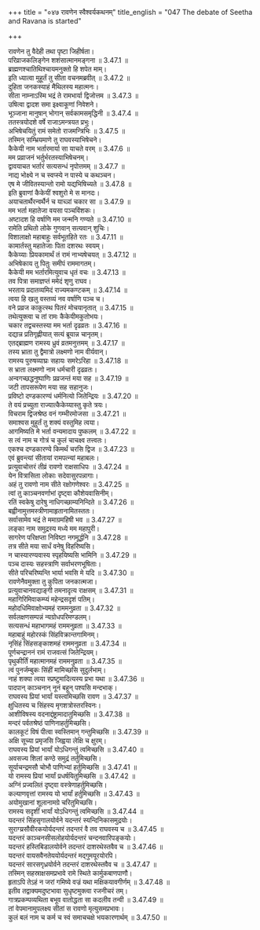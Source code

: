+++
title = "०४७ रावणेन स्वैश्वर्यकथनम्"
title_english = "047 The debate of Seetha and Ravana is started"

+++

रावणेन तु वैदेही तथा पृष्टा जिहीर्षता।  
परिव्राजकलिङ्गेन शशंसात्मानमङ्गना ॥ 3.47.1 ॥   
ब्राह्मणश्चातिथिश्चायमनुक्तो हि शपेत माम्।  
इति ध्यात्वा मुहूर्तं तु सीता वचनमब्रवीत् ॥ 3.47.2 ॥   
दुहिता जनकस्याहं मैथिलस्य महात्मनः।  
सीता नाम्नाऽस्मि भद्रं ते रामभार्या द्विजोत्तम ॥ 3.47.3 ॥   
उषित्वा द्वादश समा इक्ष्वाकूणां निवेशने।  
भूञ्जाना मानुषान् भोगान् सर्वकामसमृद्धिनी ॥ 3.47.4 ॥   
ततस्त्रयोदशे वर्षे राजाऽमन्त्रयत प्रभुः।  
अभिषेचयितुं रामं समेतो राजमन्त्रिभिः ॥ 3.47.5 ॥   
तस्मिन् सम्भ्रियमाणे तु राघवस्याभिषेचने।  
कैकेयी नाम भर्तारमार्या सा याचते वरम् ॥ 3.47.6 ॥   
मम प्रव्राजनं भर्तुर्भरतस्याभिषेचनम्।  
द्वावयाचत भर्तारं सत्यसन्धं नृपोत्तमम् ॥ 3.47.7 ॥   
नाद्य भोक्ष्ये न च स्वप्स्ये न पास्ये च कथञ्चन।  
एष मे जीवितस्यान्तो रामो यद्यभिषिच्यते ॥ 3.47.8 ॥   
इति ब्रुवाणां कैकेयीं श्वशुरो मे स मानदः।  
अयाचतार्थैरन्वर्थैर्न च याच्ञां चकार सा ॥ 3.47.9 ॥   
मम भर्ता महातेजा वयसा पञ्चविंशकः।  
अष्टादश हि वर्षाणि मम जन्मनि गण्यते ॥ 3.47.10 ॥   
रामेति प्रथितो लोके गुणवान् सत्यवान् शुचिः।  
विशालाक्षो महाबाहुः सर्वभूतहिते रतः ॥ 3.47.11 ॥   
कामार्तस्तु महातेजाः पिता दशरथः स्वयम्।  
कैकेय्याः प्रियकामार्थं तं रामं नाभ्यषेचयत् ॥ 3.47.12 ॥   
अभिषेकाय तु पितुः समीपं राममागतम्।  
कैकेयी मम भर्तारमित्युवाच धृतं वचः ॥ 3.47.13 ॥   
तव पित्रा समाज्ञप्तं ममेदं शृणु राघव।  
भरताय प्रदातव्यमिदं राज्यमकण्टकम् ॥ 3.47.14 ॥   
त्वया हि खलु वस्तव्यं नव वर्षाणि पञ्च च।  
वने प्रव्रज काकुत्स्थ पितरं मोचयानृतात् ॥ 3.47.15 ॥   
तथेत्युक्त्वा च तां रामः कैकेयीमकुतोभयः।  
चकार तद्वचस्तस्या मम भर्ता दृढव्रतः ॥ 3.47.16 ॥   
दद्यान्न प्रतिगृह्णीयात् सत्यं ब्रूयान्न चानृतम्।  
एतद्ब्राह्मण रामस्य ध्रुवं व्रतमनुत्तमम् ॥ 3.47.17 ॥   
तस्य भ्राता तु द्वैमात्रो लक्ष्मणो नाम वीर्यवान्।  
रामस्य पुरुषव्याघ्रः सहायः समरेऽरिहा ॥ 3.47.18 ॥   
स भ्राता लक्ष्मणो नाम धर्मचारी दृढव्रतः।  
अन्वगच्छद्धनुष्पाणिः प्रव्रजन्तं मया सह ॥ 3.47.19 ॥   
जटी तापसरूपेण मया सह सहानुजः।  
प्रविष्टो दण्डकारण्यं धर्मनित्यो जितेन्द्रियः ॥ 3.47.20 ॥   
ते वयं प्रच्युता राज्यात्कैकेय्यास्तु कृते त्रयः।  
विचराम द्विजश्रेष्ठ वनं गम्भीरमोजसा ॥ 3.47.21 ॥   
समाश्वस मुहुर्तं तु शक्यं वस्तुमिह त्वया।  
आगमिष्यति मे भर्ता वन्यमादाय पुष्कलम् ॥ 3.47.22 ॥   
स त्वं नाम च गोत्रं च कुलं चाचक्ष्व तत्त्वतः।  
एकश्च दण्डकारण्ये किमर्थं चरसि द्विज ॥ 3.47.23 ॥   
एवं ब्रुवन्त्यां सीतायां रामपत्न्यां महाबलः।  
प्रत्युवाचोत्तरं तीव्रं रावणो राक्षसाधिपः ॥ 3.47.24 ॥   
येन वित्रासिता लोकाः सदेवासुरपन्नागाः।  
अहं तु रावणो नाम सीते रक्षोगणेश्वरः ॥ 3.47.25 ॥   
त्वां तु काञ्चनवर्णाभां दृष्ट्वा कौशेयवासिनीम्।  
रतिं स्वकेषु दारेषु नाधिगच्छाम्यनिन्दिते ॥ 3.47.26 ॥   
बह्वीनामुत्तमस्त्रीणामाहृतानामितस्ततः।  
सर्वासामेव भद्रं ते ममाग्रमहिषी भव ॥ 3.47.27 ॥   
लङ्का नाम समुद्रस्य मध्ये मम महापुरी।  
सागरेण परिक्षप्ता निविष्टा नगमूर्द्धनि ॥ 3.47.28 ॥   
तत्र सीते मया सार्धं वनेषु विहरिष्यसि।  
न चास्यारण्यवास्य स्पृहयिष्यसि भामिनि ॥ 3.47.29 ॥   
पञ्च दास्यः सहस्त्राणि सर्वाभरणभूषिताः।  
सीते परिचरिष्यन्ति भार्या भवसि मे यदि ॥ 3.47.30 ॥   
रावणेनैवमुक्ता तु कुपिता जनकात्मजा।  
प्रत्युवाचानवद्याङ्गी तमनादृत्य राक्षसम् ॥ 3.47.31 ॥   
महागिरिमिवाकम्प्यं महेन्द्रसदृशं पतिम्।  
महोदधिमिवाक्षोभ्यमहं राममनुव्रता ॥ 3.47.32 ॥   
सर्वलक्षणसम्पन्नं न्यग्रोधपरिमण्डलम्।  
सत्यसन्धं महाभागमहं राममनुव्रता ॥ 3.47.33 ॥   
महाबाहुं महोरस्कं सिंहविक्रान्तगामिनम्।  
नृसिंहं सिंहसङ्काशमहं राममनुव्रता ॥ 3.47.34 ॥   
पूर्णचन्द्राननं रामं राजवत्सं जितेन्द्रियम्।  
पृथुकीर्तिं महात्मानमहं राममनुव्रता ॥ 3.47.35 ॥   
त्वं पुनर्जम्बुकः सिंहीं मामिच्छसि सुदुर्लभाम्।  
नाहं शक्या त्वया स्प्रष्टुमादित्यस्य प्रभा यथा ॥ 3.47.36 ॥   
पादपान् काञ्चनान् नूनं बहून् पश्यसि मन्दभाक्।  
राघवस्य प्रियां भार्यां यस्त्वमिच्छसि रावण ॥ 3.47.37 ॥   
क्षुधितस्य च सिंहस्य मृगशत्रोस्तरस्विनः।  
आशीविषस्य वदनाद्दंष्ट्रामादातुमिच्छसि ॥ 3.47.38 ॥   
मन्दरं पर्वतश्रेष्ठं पाणिनाहर्तुमिच्छसि।  
कालकूटं विषं पीत्वा स्वस्तिमान् गन्तुमिच्छसि ॥ 3.47.39 ॥   
अक्षि सूच्या प्रमृजसि जिह्वया लेक्षि च क्षुरम्।  
राघवस्य प्रियां भार्यां योऽधिगन्तुं त्वमिच्छसि ॥ 3.47.40 ॥   
अवसज्य शिलां कण्ठे समुद्रं तर्तुमिच्छसि।  
सूर्याचन्द्रमसौ चोभौ पाणिभ्यां हर्तुमिच्छसि ॥ 3.47.41 ॥   
यो रामस्य प्रियां भार्यां प्रधर्षयितुमिच्छसि ॥ 3.47.42 ॥   
अग्निं प्रज्वलितं दृष्ट्वा वस्त्रेणाहर्तुमिच्छसि।  
कल्याणवृत्तां रामस्य यो भार्यां हर्तुमिच्छसि ॥ 3.47.43 ॥   
अयोमुखानां शूलानामग्रे चरितुमिच्छसि।  
रामस्य सदृशीं भार्यां योऽधिगन्तुं त्वमिच्छसि ॥ 3.47.44 ॥   
यदन्तरं सिंहसृगालयोर्वने यदन्तरं स्यन्दिनिकासमुद्रयोः।  
सुराग्य्रसौवीरकयोर्यदन्तरं तदन्तरं वै तव राघवस्य च ॥ 3.47.45 ॥   
यदन्तरं काञ्चनसीसलोहयोर्यदन्तरं चन्दनवारिपङ्कयोः।  
यदन्तरं हस्तिबिडालयोर्वने तदन्तरं दाशरथेस्तवैव च ॥ 3.47.46 ॥   
यदन्तरं वायसवैनतेययोर्यदन्तरं मद्गुमयूरयोरपि।  
यदन्तरं सारसगृध्रयोर्वने तदन्तरं दाशरथेस्तवैव च ॥ 3.47.47 ॥   
तस्मिन् सहस्राक्षसमप्रभावे रामे स्थिते कार्मुकबाणपाणौ।  
हृताऽपि तेऽहं न जरां गमिष्ये वज्रं यथा मक्षिकयावगीर्णम् ॥ 3.47.48 ॥   
इतीव तद्वाक्यमदुष्टभावा सुधृष्टमुक्त्वा रजनीचरं तम्।  
गात्रप्रकम्पव्यथिता बभूव वातोद्धता सा कदलीव तन्वी ॥ 3.47.49 ॥   
तां वेपमानामुपलक्ष्य सीतां स रावणो मृत्युसमप्रभावः।  
कुलं बलं नाम च कर्म च स्वं समाचचक्षे भयकारणार्थम् ॥ 3.47.50 ॥   
